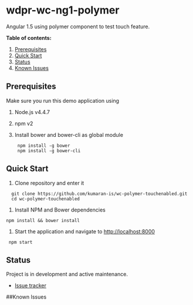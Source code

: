 # wdpr-wc-ng1-polymer

Angular 1.5 using polymer component to test touch feature.


**Table of contents:**

1. [Prerequisites](#prerequisites)
2. [Quick Start](#quick-start)
3. [Status](#status)
4. [Known Issues](#known-issues)

## Prerequisites

Make sure you run this demo application using

1. Node.js v4.4.7

2. npm v2

3. Install bower and bower-cli as global module

 	 	npm install -g bower
		npm install -g bower-cli


## Quick Start


1. Clone repository and enter it

  ```
  	git clone https://github.com/kumaran-is/wc-polymer-touchenabled.git
 	cd wc-polymer-touchenabled
  ```

1. Install NPM and Bower dependencies

  ```
  npm install && bower install
  ```

1. Start the application and navigate to [http://localhost:8000](http://localhost:8000)

  ```
   npm start
  ```


## Status

Project is in development and active maintenance.

* [Issue tracker](https://github.com/kumaran-is/wc-polymer-touchenable/issues?state=open)


##Known Issues

